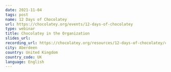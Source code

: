 ```yaml
---
date: 2021-11-04
tags: post
name: 12 Days of Chocolatey
url: https://chocolatey.org/events/12-days-of-chocolatey
type: webinar
title: Chocolatey in the Organization
slides_url:
recording_url: https://chocolatey.org/resources/12-days-of-chocolatey/chocolatey-in-the-organization
city: Aberdeen
country: United Kingdom
country_code: UK
language: English
---
```

